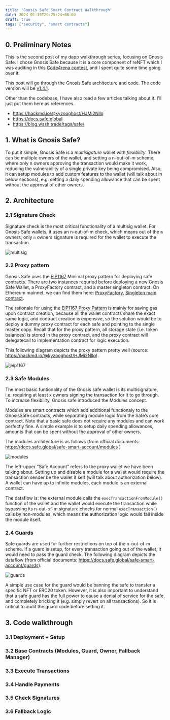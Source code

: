 ```yaml
---
title: 'Gnosis Safe Smart Contract Walkthrough'
date: 2024-01-15T20:25:24+08:00
draft: true
tags: ["security", "smart contracts"]
---
```


## 0. Preliminary Notes

This is the second post of my dapp walkthrough series, focusing on Gnosis Safe. I chose Gnosis Safe because it is a core component of reNFT which I was auditing in this [Code4rena contest](https://code4rena.com/audits/2024-01-renft), and I spent quite some time going over it.

This post will go through the Gnosis Safe architecture and code. The code version will be [v1.4.1](https://github.com/safe-global/safe-contracts/tree/v1.4.1).

Other than the codebase, I have also read a few articles talking about it. I'll just put them here as references.
- https://hackmd.io/@kyzooghost/HJMi2Nllq
- https://docs.safe.global
- https://blog.wssh.trade/tags/safe/

## 1. What is Gnosis Safe?

To put it simple, Gnosis Safe is a _multisigature_ wallet with _flexibility_. There can be multiple owners of the wallet, and setting a n-out-of-m scheme, where only n owners approving the transaction would make it work, reducing the vulnerability of a single private key being compromised. Also, it can setup modules to add custom features to the wallet (will talk about in below sections), e.g. setting a daily spending allowance that can be spent without the approval of other owners.

## 2. Architecture

### 2.1 Signature Check

Signature check is the most critical functionality of a multisig wallet. For Gnosis Safe wallets, it uses an n-out-of-m check, which means out of the `m` owners, only `n` owners signature is required for the wallet to execute the transaction.

![multisig](../multisig.png)

### 2.2 Proxy pattern

Gnosis Safe uses the [EIP1167](https://eips.ethereum.org/EIPS/eip-1167) Minimal proxy pattern for deploying safe contracts. There are two instances requried before deploying a new Gnosis Safe Wallet, a ProxyFactory contract, and a master singleton contract. On Ethereum mainnet, we can find them here: [ProxyFactory](https://etherscan.io/address/0xa6b71e26c5e0845f74c812102ca7114b6a896ab2), [Singleton main contract](https://etherscan.io/address/0xa6b71e26c5e0845f74c812102ca7114b6a896ab2).

The rationale for using the [EIP1167 Proxy Pattern](https://eips.ethereum.org/EIPS/eip-1167) is mainly for saving gas upon contract creation, because all the wallet contracts share the exact same logic, and contract creation is expensive, so the solution would be to deploy a dummy proxy contract for each safe and pointing to the single master copy. Recall that for the proxy pattern, all storage state (i.e. token balances) is stored in the proxy contract, and the proxy contract will delegatecall to implementation contract for logic execution.

This following diagram depicts the proxy pattern pretty well (source: https://hackmd.io/@kyzooghost/HJMi2Nllq).

![eip1167](../eip1167.png)

### 2.3 Safe Modules

The most basic funtionality of the Gnosis safe wallet is its multisignature, i.e. requiring at least x owners signing the transaction for it to go through. To increase flexibility, Gnosis safe introduced the Modules concept.

Modules are smart contracts which add additional functionaly to the GnosisSafe contracts, while separating module logic from the Safe’s core contract. Note that a basic safe does not require any modules and can work perfectly fine. A simple example is to setup daily spending allowances, amounts that can be spent without the approval of other owners.

The modules architecture is as follows (from official documents: https://docs.safe.global/safe-smart-account/modules )

![modules](../modules.png)

The left-upper "Safe Account" refers to the proxy wallet we have been talking about. Setting up and disable a module for a wallet would require the transaction sender be the wallet it self (will talk about authorization below). A wallet can have up to infinite modules, each module is an external contract.

The dataflow is: the external module calls the `execTransactionFromModule()` function of the wallet and the wallet would execute the transaction while bypassing its n-out-of-m signature checks for normal `execTransaction()` calls by non-modules, which means the authorization logic would fall inside the module itself.

### 2.4 Guards

Safe guards are used for further restrictions on top of the n-out-of-m scheme. If a guard is setup, for every transaction going out of the wallet, it would need to pass the guard check. The following diagram depicts the dataflow (from official documents: https://docs.safe.global/safe-smart-account/guards).

![guards](../guards.png)

A simple use case for the guard would be banning the safe to transfer a specific NFT or ERC20 token. However, it is also important to understand that a safe guard has the full power to cause a denial of service for the safe, and completely bricking it (e.g. simply revert on all transactions). So it is critical to audit the guard code before setting it.

## 3. Code walkthrough

### 3.1 Deployment + Setup
### 3.2 Base Contracts (Modules, Guard, Owner, Fallback Manager)
### 3.3 Execute Transactions
### 3.4 Handle Payments
### 3.5 Check Signatures
### 3.6 Fallback Logic
